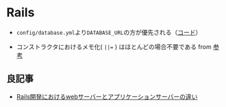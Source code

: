 # Rails

- `config/database.yml`より`DATABASE_URL`の方が優先される（[コード](https://github.com/rails/rails/blob/bb1ecdcc677bf6e68e0252505509c089619b5b90/activerecord/lib/active_record/connection_handling.rb#L76)）

- コンストラクタにおけるメモ化( `||=` ) はほとんどの場合不要である from [参考](https://techracho.bpsinc.jp/hachi8833/2020_06_25/74938)


## 良記事
- [Rails開発におけるwebサーバーとアプリケーションサーバーの違い](https://qiita.com/jnchito/items/3884f9a2ccc057f8f3a3)